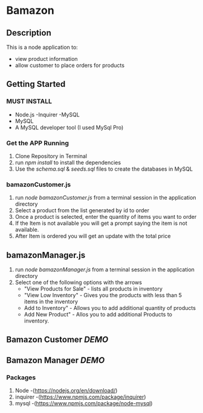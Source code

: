 # Bamazon


## Description

This is a node application to:
* view product information
* allow customer to place orders for products

## Getting Started

### MUST INSTALL

* Node.js 
    -Inquirer
    -MySQL
* MySQL 
* A MySQL developer tool (I used MySql Pro)

### Get the APP Running

1. Clone Repository in Terminal
1. run *npm install* to install the dependencies
1. Use the *schema.sql* & *seeds.sql* files to create the databases in MySQL


### bamazonCustomer.js

1. run _node bamazonCustomer.js_ from a terminal session in the application directory
1. Select a product from the list generated by id to order
1. Once a product is selected, enter the quantity of items you want to order
1. If the Item is not available you will get a prompt saying the item is not available.
1. After Item is ordered you will get an update with the total price

## bamazonManager.js

1. run _node bamazonManager.js_ from a terminal session in the application directory
1. Select one of the following options with the arrows
    * "View Products for Sale" - lists all products in inventory
    * "View Low Inventory" - Gives you the products with less than 5 items in the inventory
    * Add to Inventory" - Allows you to add additional quantity of products
    * Add New Product" - Allos you to add additional Products to inventory.


## Bamazon Customer *DEMO*



## Bamazon Manager *DEMO*




### Packages
1. Node -(https://nodejs.org/en/download/)
1. inquirer -(https://www.npmjs.com/package/inquirer)
1. mysql -(https://www.npmjs.com/package/node-mysql)
